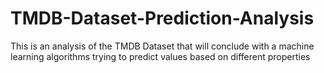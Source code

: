 # TMDB-Dataset-Prediction-Analysis
This is an analysis of the TMDB Dataset that will conclude with a machine learning algorithms trying to predict values based on different properties
